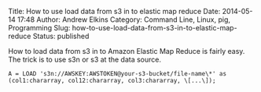 Title: How to use load data from s3 in to elastic map reduce
Date: 2014-05-14 17:48
Author: Andrew Elkins
Category: Command Line, Linux, pig, Programming
Slug: how-to-use-load-data-from-s3-in-to-elastic-map-reduce
Status: published

How to load data from s3 in to Amazon Elastic Map Reduce is fairly easy.
The trick is to use s3n or s3 at the data source.

~~~~  
A = LOAD 's3n://AWSKEY:AWSTOKEN@your-s3-bucket/file-name\*' as
(col1:chararray, col12:chararray, col3:chararray, \[...\]);  
~~~~
